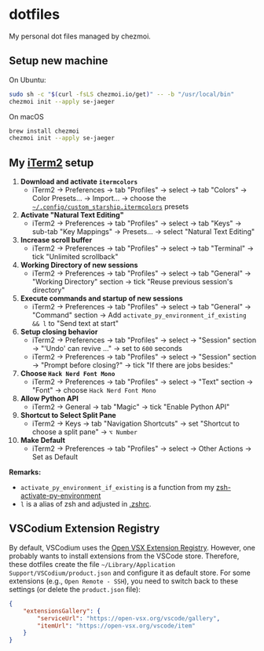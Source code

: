 # dotfiles

My personal dot files managed by chezmoi.


## Setup new machine

On Ubuntu:

```bash
sudo sh -c "$(curl -fsLS chezmoi.io/get)" -- -b "/usr/local/bin"
chezmoi init --apply se-jaeger
```

On macOS

```bash
brew install chezmoi
chezmoi init --apply se-jaeger
```

## My [iTerm2](https://www.iterm2.com) setup

1. **Download and activate `itermcolors`**
    - iTerm2 -> Preferences -> tab "Profiles" -> select <your-profile-name> -> tab "Colors" -> Color Presets... -> Import... -> choose the [`~/.config/custom_starship.itermcolors`](./dot_config/custom_starship.itermcolors) presets
2. **Activate "Natural Text Editing"**
    - iTerm2 -> Preferences -> tab "Profiles" -> select <your-profile-name> -> tab "Keys" -> sub-tab "Key Mappings" -> Presets... -> select "Natural Text Editing"
3. **Increase scroll buffer**
    - iTerm2 -> Preferences -> tab "Profiles" -> select <your-profile-name> -> tab "Terminal" -> tick "Unlimited scrollback"
4. **Working Directory of new sessions**
    - iTerm2 -> Preferences -> tab "Profiles" -> select <your-profile-name> -> tab "General" -> "Working Directory" section -> tick "Reuse previous session's directory"
5. **Execute commands and startup of new sessions**
   - iTerm2 -> Preferences -> tab "Profiles" -> select <your-profile-name> -> tab "General" -> "Command" section -> Add `activate_py_environment_if_existing && l` to "Send text at start"
6. **Setup closing behavior**
    - iTerm2 -> Preferences -> tab "Profiles" -> select <your-profile-name> -> "Session" section -> "'Undo' can revive ..." -> set to `600` seconds
    - iTerm2 -> Preferences -> tab "Profiles" -> select <your-profile-name> -> "Session" section -> "Prompt before closing?" -> tick "If there are jobs besides:"
7. **Choose `Hack Nerd Font Mono`**
   - iTerm2 -> Preferences -> tab "Profiles" -> select <your-profile-name> -> "Text" section -> "Font" -> choose `Hack Nerd Font Mono`
8. **Allow Python API**
   - iTerm2 -> General -> tab "Magic" -> tick "Enable Python API"
9. **Shortcut to Select Split Pane**
   - iTerm2 -> Keys -> tab "Navigation Shortcuts" -> set "Shortcut to choose a split pane" -> `⌥ Number`
10. **Make <your-profile-name> Default**
    - iTerm2 -> Preferences -> tab "Profiles" -> select <your-profile-name> -> Other Actions -> Set as Default
  
**Remarks:**  
- `activate_py_environment_if_existing` is a function from my 
[zsh-activate-py-environment](https://github.com/se-jaeger/zsh-autoactivate-environment)
- `l` is a alias of zsh and adjusted in [.zshrc](./dot_zshrc.tmpl).


## VSCodium Extension Registry

By default, VSCodium uses the [Open VSX Extension Registry](https://open-vsx.org/). However, one probably wants to install extensions from the VSCode store. Therefore, these dotfiles create the file `~/Library/Application Support/VSCodium/product.json` and configure it as default store. For some extensions (e.g., `Open Remote - SSH`), you need to switch back to these settings (or delete the `product.json` file):
```json
{
    "extensionsGallery": {
        "serviceUrl": "https://open-vsx.org/vscode/gallery",
        "itemUrl": "https://open-vsx.org/vscode/item"
    }
}
```